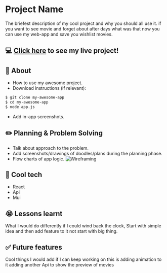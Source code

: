 # Project Name
The briefest description of my cool project and why you should all use it.
if you want to see movie and forget about after days what was that now you can use my web-app and save you wishlist movies.

## :computer: [Click here](https://moviefavlist.surge.sh/) to see my live project!

## :page_facing_up: About
- How to use my awesome project.
- Download instructions (if relevant):
```zsh
$ git clone my-awesome-app
$ cd my-awesome-app
$ node app.js
```
- Add in-app screenshots.

## :pencil2: Planning & Problem Solving
- Talk about approach to the problem.
- Add screenshots/drawings of doodles/plans during the planning phase.
- Flow charts of app logic.
![Wireframing](https://images.unsplash.com/photo-1581291518633-83b4ebd1d83e?ixlib=rb-1.2.1&ixid=MnwxMjA3fDB8MHxwaG90by1wYWdlfHx8fGVufDB8fHx8&auto=format&fit=crop&w=1170&q=80)

## :rocket: Cool tech
- React
- Api
- Mui



## :sob: Lessons learnt
What I would do differently if I could wind back the clock, Start with simple idea and then add feature to it not start with big thing.

## :white_check_mark: Future features
Cool things I would add if I can keep working on this is adding animation to it adding another Api to show the preview of movies